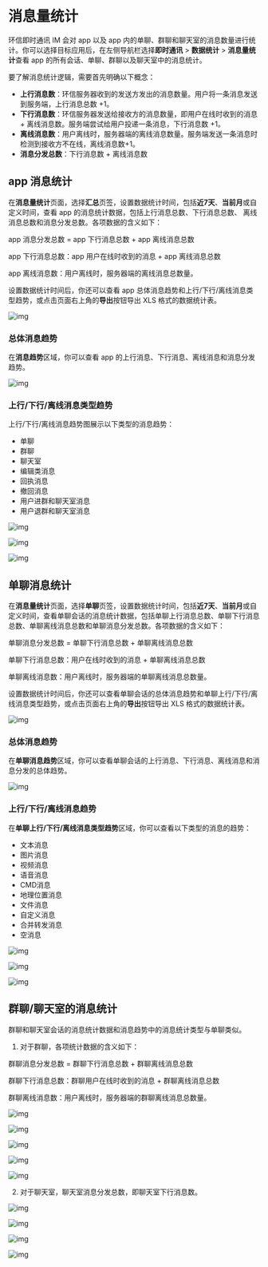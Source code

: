 # 消息量统计

环信即时通讯 IM 会对 app 以及 app 内的单聊、群聊和聊天室的消息数量进行统计。你可以选择目标应用后，在左侧导航栏选择**即时通讯** > **数据统计** > **消息量统计**查看 app 的所有会话、单聊、群聊以及聊天室中的消息统计。

要了解消息统计逻辑，需要首先明确以下概念：

- **上行消息数**：环信服务器收到的发送方发出的消息数量。用户将一条消息发送到服务端，上行消息总数 +1。
- **下行消息数**：环信服务器发送给接收方的消息数量，即用户在线时收到的消息 + 离线消息数。服务端尝试给用户投递一条消息，下行消息数 +1。
- **离线消息数**：用户离线时，服务器端的离线消息数量。服务端发送一条消息时检测到接收方不在线，离线消息数+1。
- **消息分发总数**：下行消息数 + 离线消息数

## app 消息统计

在**消息量统计**页面，选择**汇总**页签，设置数据统计时间，包括**近7天**、**当前月**或自定义时间，查看 app 的消息统计数据，包括上行消息总数、下行消息总数、 离线消息总数和消息分发总数。各项数据的含义如下：

app 消息分发总数 = app 下行消息总数 + app 离线消息总数

app 下行消息总数：app 用户在线时收到的消息 + app 离线消息总数

app 离线消息数：用户离线时，服务器端的离线消息总数量。

设置数据统计时间后，你还可以查看 app 总体消息趋势和上行/下行/离线消息类型趋势，或点击页面右上角的**导出**按钮导出 XLS 格式的数据统计表。

![img](/images/message_statistics_image/message_statistics_app_overview.png)

### 总体消息趋势

在**消息趋势**区域，你可以查看 app 的上行消息、下行消息、离线消息和消息分发趋势。

![img](/images/message_statistics_image/message_statistics_app_overall_trend.png)

### 上行/下行/离线消息类型趋势

上行/下行/离线消息趋势图展示以下类型的消息趋势：

- 单聊
- 群聊
- 聊天室
- 编辑类消息
- 回执消息
- 撤回消息
- 用户进群和聊天室消息
- 用户退群和聊天室消息

![img](/images/message_statistics_image/message_statistics_app_uplink.png)

![img](/images/message_statistics_image/message_statistics_app_downlink.png)

![img](/images/message_statistics_image/message_statistics_app_offline.png)

## 单聊消息统计

在**消息量统计**页面，选择**单聊**页签，设置数据统计时间，包括**近7天**、**当前月**或自定义时间，查看单聊会话的消息统计数据，包括单聊上行消息总数、单聊下行消息总数、单聊离线消息总数和单聊消息分发总数。各项数据的含义如下：

单聊消息分发总数 = 单聊下行消息总数 + 单聊离线消息总数

单聊下行消息总数：用户在线时收到的消息 + 单聊离线消息总数

单聊离线消息数：用户离线时，服务器端的单聊离线消息总数量。

设置数据统计时间后，你还可以查看单聊会话的总体消息趋势和单聊上行/下行/离线消息类型趋势，或点击页面右上角的**导出**按钮导出 XLS 格式的数据统计表。

![img](/images/message_statistics_image/message_statistics_single_overview.png)

### 总体消息趋势

在**单聊消息趋势**区域，你可以查看单聊会话的上行消息、下行消息、离线消息和消息分发的总体趋势。

![img](/images/message_statistics_image/message_statistics_single_overall_trend.png)

### 上行/下行/离线消息趋势

在**单聊上行/下行/离线消息类型趋势**区域，你可以查看以下类型的消息的趋势：

- 文本消息
- 图片消息
- 视频消息
- 语音消息
- CMD消息
- 地理位置消息
- 文件消息
- 自定义消息
- 合并转发消息
- 空消息
  
![img](/images/message_statistics_image/message_statistics_single_uplink.png)

![img](/images/message_statistics_image/message_statistics_single_downlink.png)

![img](/images/message_statistics_image/message_statistics_single_offline.png)

## 群聊/聊天室的消息统计

群聊和聊天室会话的消息统计数据和消息趋势中的消息统计类型与单聊类似。

1. 对于群聊，各项统计数据的含义如下：

群聊消息分发总数 = 群聊下行消息总数 + 群聊离线消息总数

群聊下行消息总数：群聊用户在线时收到的消息 + 群聊离线消息总数

群聊离线消息数：用户离线时，服务器端的群聊离线消息总数量。

![img](/images/message_statistics_image/message_statistics_group_overview.png)

![img](/images/message_statistics_image/message_statistics_group_overall_trend.png)

![img](/images/message_statistics_image/message_statistics_group_uplink.png)

![img](/images/message_statistics_image/message_statistics_group_downlink.png)

![img](/images/message_statistics_image/message_statistics_group_offline.png)

2. 对于聊天室，聊天室消息分发总数，即聊天室下行消息数。

![img](/images/message_statistics_image/message_statistics_room_overview.png)

![img](/images/message_statistics_image/message_statistics_room_overall_trend.png)

![img](/images/message_statistics_image/message_statistics_room_uplink.png)

![img](/images/message_statistics_image/message_statistics_room_downlink.png)











